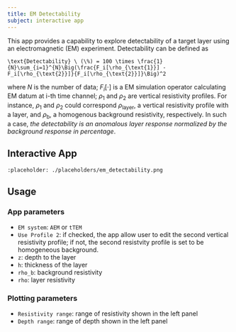 ```yaml
---
title: EM Detectability
subject: interactive app
---
```


This app provides a capability to explore detectability of a target layer using an electromagnetic (EM) experiment. Detectability can be defined as

```{math}
\text{Detectability} \ (\%) = 100 \times \frac{1}{N}\sum_{i=1}^{N}\Big(\frac{F_i[\rho_{\text{1}}] - F_i[\rho_{\text{2}}]}{F_i[\rho_{\text{2}}]}\Big)^2
```

where $N$ is the number of data; $F_i[\cdot]$ is a EM simulation operator calculating EM datum at i-th time channel; $\rho_{1}$ and $\rho_{2}$ are vertical resistivity profiles. For instance, $\rho_{1}$ and $\rho_{2}$ could correspond $\rho_{\text{layer}}$, a vertical resistivity profile with a layer, and $\rho_{\text{b}}$, a homogenous background resistivity, respectively. In such a case, _the detectability is an anomalous layer response normalized by the background response in percentage_.

## Interactive App

```{figure} #app-detectability
:placeholder: ./placeholders/em_detectability.png

```

## Usage

### App parameters

- `EM system`: `AEM` or `tTEM`
- `Use Profile 2`: if checked, the app allow user to edit the second vertical resistivity profile; if not, the second resistvity profile is set to be homogeneous background.
- `z`: depth to the layer
- `h`: thickness of the layer
- `rho_b`: background resistivity
- `rho`: layer resistivity

### Plotting parameters

- `Resistivity range`: range of resistivity shown in the left panel
- `Depth range`: range of depth shown in the left panel
